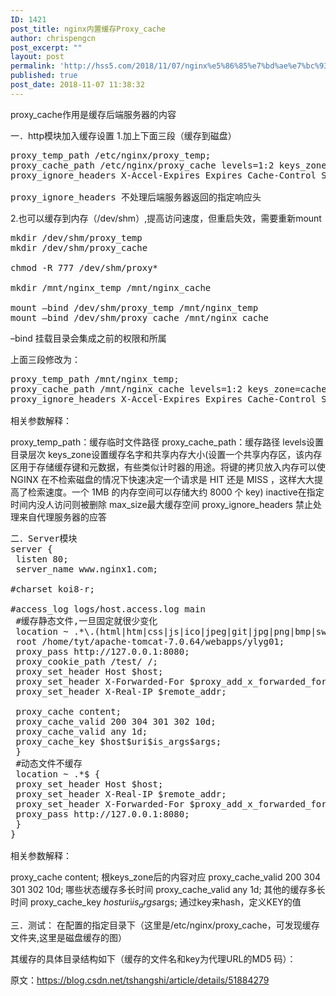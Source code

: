 ```yaml
---
ID: 1421
post_title: nginx内置缓存Proxy_cache
author: chrispengcn
post_excerpt: ""
layout: post
permalink: 'http://hss5.com/2018/11/07/nginx%e5%86%85%e7%bd%ae%e7%bc%93%e5%ad%98proxy_cache/'
published: true
post_date: 2018-11-07 11:38:32
---
```

proxy_cache作用是缓存后端服务器的内容

一．http模块加入缓存设置
1.加上下面三段（缓存到磁盘）
<pre>proxy_temp_path /etc/nginx/proxy_temp;
proxy_cache_path /etc/nginx/proxy_cache levels=1:2 keys_zone=content:20m inactive=1d max_size=100m;
proxy_ignore_headers X-Accel-Expires Expires Cache-Control Set-Cookie;

proxy_ignore_headers 不处理后端服务器返回的指定响应头</pre>
2.也可以缓存到内存（/dev/shm）,提高访问速度，但重启失效，需要重新mount
<pre>mkdir /dev/shm/proxy_temp 
mkdir /dev/shm/proxy_cache

chmod -R 777 /dev/shm/proxy*

mkdir /mnt/nginx_temp /mnt/nginx_cache

mount –bind /dev/shm/proxy_temp /mnt/nginx_temp 
mount –bind /dev/shm/proxy_cache /mnt/nginx_cache</pre>
–bind 挂载目录会集成之前的权限和所属

上面三段修改为：
<pre>proxy_temp_path /mnt/nginx_temp;
proxy_cache_path /mnt/nginx_cache levels=1:2 keys_zone=cache_one:200m inactive=5d max_size=400m;
proxy_ignore_headers X-Accel-Expires Expires Cache-Control Set-Cookie;

相关参数解释：</pre>
proxy_temp_path：缓存临时文件路径
proxy_cache_path：缓存路径 levels设置目录层次 keys_zone设置缓存名字和共享内存大小(设置一个共享内存区，该内存区用于存储缓存键和元数据，有些类似计时器的用途。将键的拷贝放入内存可以使 NGINX 在不检索磁盘的情况下快速决定一个请求是 HIT 还是 MISS ，这样大大提高了检索速度。一个 1MB 的内存空间可以存储大约 8000 个 key) inactive在指定时间内没人访问则被删除
max_size最大缓存空间
proxy_ignore_headers 禁止处理来自代理服务器的应答
<pre>二．Server模块
server {
 listen 80;
 server_name www.nginx1.com;

#charset koi8-r;

#access_log logs/host.access.log main
 #缓存静态文件,一旦固定就很少变化
 location ~ .*\.(html|htm|css|js|ico|jpeg|git|jpg|png|bmp|swf)$ {
 root /home/tyt/apache-tomcat-7.0.64/webapps/ylyg01;
 proxy_pass http://127.0.0.1:8080;
 proxy_cookie_path /test/ /;
 proxy_set_header Host $host;
 proxy_set_header X-Forwarded-For $proxy_add_x_forwarded_for;
 proxy_set_header X-Real-IP $remote_addr;

 proxy_cache content;
 proxy_cache_valid 200 304 301 302 10d;
 proxy_cache_valid any 1d;
 proxy_cache_key $host$uri$is_args$args;
 }
 #动态文件不缓存
 location ~ .*$ {
 proxy_set_header Host $host;
 proxy_set_header X-Real-IP $remote_addr;
 proxy_set_header X-Forwarded-For $proxy_add_x_forwarded_for;
 proxy_pass http://127.0.0.1:8080;
 }
}

相关参数解释：</pre>
proxy_cache content; 根keys_zone后的内容对应
proxy_cache_valid 200 304 301 302 10d; 哪些状态缓存多长时间
proxy_cache_valid any 1d; 其他的缓存多长时间
proxy_cache_key $host$uri$is_args$args; 通过key来hash，定义KEY的值

三．测试：
在配置的指定目录下（这里是/etc/nginx/proxy_cache，可发现缓存文件夹,这里是磁盘缓存的图）

其缓存的具体目录结构如下（缓存的文件名和key为代理URL的MD5 码）：

原文：https://blog.csdn.net/tshangshi/article/details/51884279
